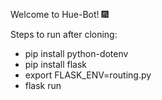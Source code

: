 Welcome to Hue-Bot! 🎆

Steps to run after cloning:
  - pip install python-dotenv
  - pip install flask
  - export FLASK_ENV=routing.py
  - flask run